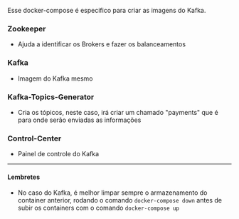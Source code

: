 Esse docker-compose é especifico para criar as imagens do Kafka.

### Zookeeper
 - Ajuda a identificar os Brokers e fazer os balanceamentos

### Kafka
 - Imagem do Kafka mesmo

### Kafka-Topics-Generator
 - Cria os tópicos, neste caso, irá criar um chamado "payments" que é para onde serão enviadas as informações

### Control-Center
 - Painel de controle do Kafka

<hr>

#### Lembretes
 - No caso do Kafka, é melhor limpar sempre o armazenamento do container anterior, rodando o comando `docker-compose down` antes de subir os containers com o comando `docker-compose up`